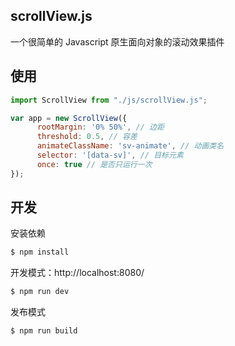 ## scrollView.js

一个很简单的 Javascript 原生面向对象的滚动效果插件

## 使用

```js
import ScrollView from "./js/scrollView.js";

var app = new ScrollView({
      rootMargin: '0% 50%', // 边距
      threshold: 0.5, // 容差
      animateClassName: 'sv-animate', // 动画类名
      selector: '[data-sv]', // 目标元素
      once: true // 是否只运行一次
});

```
## 开发

安装依赖

```sh
$ npm install
```

开发模式：http://localhost:8080/

```sh
$ npm run dev
```

发布模式

```sh
$ npm run build
```
